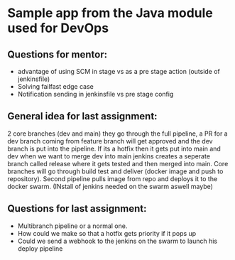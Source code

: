 # Sample app from the Java module used for DevOps


## Questions for mentor:
- advantage of using SCM in stage vs as a pre stage action (outside of jenkinsfile)
- Solving failfast edge case
- Notification sending in jenkinsfile vs pre stage config


## General idea for last assignment:
2 core branches (dev and main) they go through the full pipeline, a PR for a dev branch coming from feature branch will get approved and the dev branch is put into the pipeline. If its a hotfix then it gets put into main and dev when we want to merge dev into main jenkins creates a seperate branch called release where it gets tested and then merged into main. Core branches will go through build test and deliver (docker image and push to repository). Second pipeline pulls image from repo and deploys it to the docker swarm. (INstall of jenkins needed on the swarm aswell maybe)

## Questions for last assignment:
- Multibranch pipeline or a normal one.
- How could we make so that a hotfix gets priority if it pops up
- Could we send a webhook to the jenkins on the swarm to launch his deploy pipeline 

